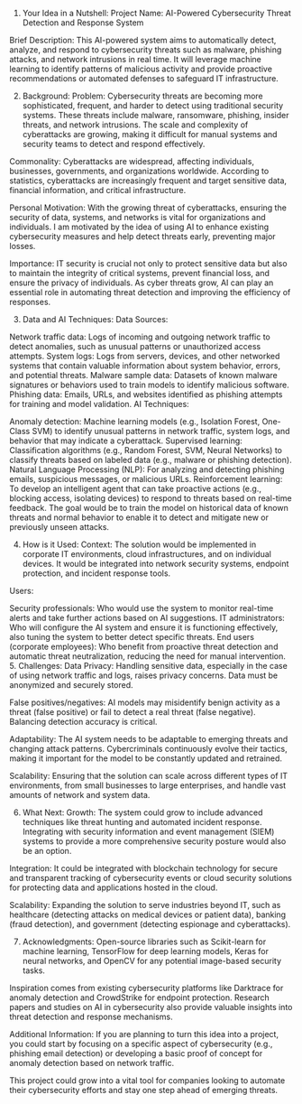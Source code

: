1. Your Idea in a Nutshell:
Project Name: AI-Powered Cybersecurity Threat Detection and Response System

Brief Description: This AI-powered system aims to automatically detect, analyze, and respond to cybersecurity threats such as malware, phishing attacks, and network intrusions in real time. It will leverage machine learning to identify patterns of malicious activity and provide proactive recommendations or automated defenses to safeguard IT infrastructure.

2. Background:
Problem: Cybersecurity threats are becoming more sophisticated, frequent, and harder to detect using traditional security systems. These threats include malware, ransomware, phishing, insider threats, and network intrusions. The scale and complexity of cyberattacks are growing, making it difficult for manual systems and security teams to detect and respond effectively.

Commonality: Cyberattacks are widespread, affecting individuals, businesses, governments, and organizations worldwide. According to statistics, cyberattacks are increasingly frequent and target sensitive data, financial information, and critical infrastructure.

Personal Motivation: With the growing threat of cyberattacks, ensuring the security of data, systems, and networks is vital for organizations and individuals. I am motivated by the idea of using AI to enhance existing cybersecurity measures and help detect threats early, preventing major losses.

Importance: IT security is crucial not only to protect sensitive data but also to maintain the integrity of critical systems, prevent financial loss, and ensure the privacy of individuals. As cyber threats grow, AI can play an essential role in automating threat detection and improving the efficiency of responses.

3. Data and AI Techniques:
Data Sources:

Network traffic data: Logs of incoming and outgoing network traffic to detect anomalies, such as unusual patterns or unauthorized access attempts.
System logs: Logs from servers, devices, and other networked systems that contain valuable information about system behavior, errors, and potential threats.
Malware sample data: Datasets of known malware signatures or behaviors used to train models to identify malicious software.
Phishing data: Emails, URLs, and websites identified as phishing attempts for training and model validation.
AI Techniques:

Anomaly detection: Machine learning models (e.g., Isolation Forest, One-Class SVM) to identify unusual patterns in network traffic, system logs, and behavior that may indicate a cyberattack.
Supervised learning: Classification algorithms (e.g., Random Forest, SVM, Neural Networks) to classify threats based on labeled data (e.g., malware or phishing detection).
Natural Language Processing (NLP): For analyzing and detecting phishing emails, suspicious messages, or malicious URLs.
Reinforcement learning: To develop an intelligent agent that can take proactive actions (e.g., blocking access, isolating devices) to respond to threats based on real-time feedback.
The goal would be to train the model on historical data of known threats and normal behavior to enable it to detect and mitigate new or previously unseen attacks.

4. How is it Used:
Context: The solution would be implemented in corporate IT environments, cloud infrastructures, and on individual devices. It would be integrated into network security systems, endpoint protection, and incident response tools.

Users:

Security professionals: Who would use the system to monitor real-time alerts and take further actions based on AI suggestions.
IT administrators: Who will configure the AI system and ensure it is functioning effectively, also tuning the system to better detect specific threats.
End users (corporate employees): Who benefit from proactive threat detection and automatic threat neutralization, reducing the need for manual intervention.
5. Challenges:
Data Privacy: Handling sensitive data, especially in the case of using network traffic and logs, raises privacy concerns. Data must be anonymized and securely stored.

False positives/negatives: AI models may misidentify benign activity as a threat (false positive) or fail to detect a real threat (false negative). Balancing detection accuracy is critical.

Adaptability: The AI system needs to be adaptable to emerging threats and changing attack patterns. Cybercriminals continuously evolve their tactics, making it important for the model to be constantly updated and retrained.

Scalability: Ensuring that the solution can scale across different types of IT environments, from small businesses to large enterprises, and handle vast amounts of network and system data.

6. What Next:
Growth: The system could grow to include advanced techniques like threat hunting and automated incident response. Integrating with security information and event management (SIEM) systems to provide a more comprehensive security posture would also be an option.

Integration: It could be integrated with blockchain technology for secure and transparent tracking of cybersecurity events or cloud security solutions for protecting data and applications hosted in the cloud.

Scalability: Expanding the solution to serve industries beyond IT, such as healthcare (detecting attacks on medical devices or patient data), banking (fraud detection), and government (detecting espionage and cyberattacks).

7. Acknowledgments:
Open-source libraries such as Scikit-learn for machine learning, TensorFlow for deep learning models, Keras for neural networks, and OpenCV for any potential image-based security tasks.

Inspiration comes from existing cybersecurity platforms like Darktrace for anomaly detection and CrowdStrike for endpoint protection. Research papers and studies on AI in cybersecurity also provide valuable insights into threat detection and response mechanisms.

Additional Information:
If you are planning to turn this idea into a project, you could start by focusing on a specific aspect of cybersecurity (e.g., phishing email detection) or developing a basic proof of concept for anomaly detection based on network traffic.

This project could grow into a vital tool for companies looking to automate their cybersecurity efforts and stay one step ahead of emerging threats.

